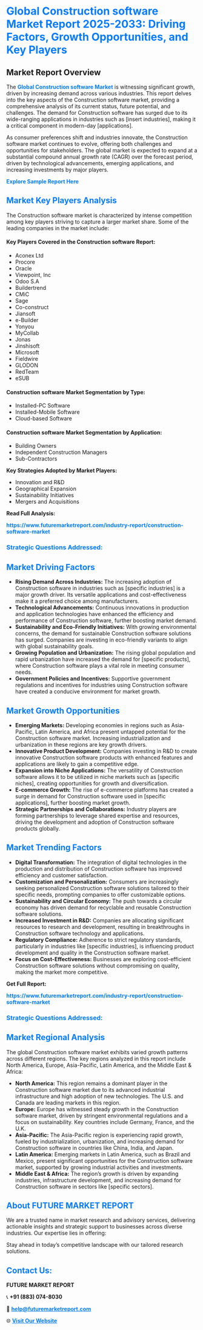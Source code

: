 <h1 style="color: #007BFF;">Global Construction software Market Report 2025-2033: Driving Factors, Growth Opportunities, and Key Players</h1>

<section id="overview">
<h2>Market Report Overview</h2>
<p>The <a href="https://www.futuremarketreport.com/industry-report/construction-software-market" style="color: #007BFF; text-decoration: none;"><strong>Global Construction software Market</strong></a> is witnessing significant growth, driven by increasing demand across various industries. This report delves into the key aspects of the Construction software market, providing a comprehensive analysis of its current status, future potential, and challenges. The demand for Construction software has surged due to its wide-ranging applications in industries such as [insert industries], making it a critical component in modern-day [applications].</p>
<p>As consumer preferences shift and industries innovate, the Construction software market continues to evolve, offering both challenges and opportunities for stakeholders. The global market is expected to expand at a substantial compound annual growth rate (CAGR) over the forecast period, driven by technological advancements, emerging applications, and increasing investments by major players.</p>
</section>

<section id="overview">
<p><a href="https://www.futuremarketreport.com/request-sample/reportId=44022" style="color: #007BFF; text-decoration: none;"><strong>Explore Sample Report Here</strong></a></p>
</section>

<section id="key-players">
<h2 style="color: #007BFF;">Market Key Players Analysis</h2>
<p>The Construction software market is characterized by intense competition among key players striving to capture a larger market share. Some of the leading companies in the market include:</p>
<h4>Key Players Covered in the Construction software Report:</h4>
<ul><li>Aconex Ltd</li><li>Procore</li><li>Oracle</li><li>Viewpoint, Inc</li><li>Odoo S.A</li><li>Buildertrend</li><li>CMiC</li><li>Sage</li><li>Co-construct</li><li>Jiansoft</li><li>e-Builder</li><li>Yonyou</li><li>MyCollab</li><li>Jonas</li><li>Jinshisoft</li><li>Microsoft</li><li>Fieldwire</li><li>GLODON</li><li>RedTeam</li><li>eSUB</li></ul>
<h4>Construction software Market Segmentation by Type:</h4>
<ul><li>Installed-PC Software</li><li>Installed-Mobile Software</li><li>Cloud-based Software</li></ul>

<h4>Construction software Market Segmentation by Application:</h4>
<ul><li>Building Owners</li><li>Independent Construction Managers</li><li>Sub-Contractors</li></ul>
<p><strong>Key Strategies Adopted by Market Players:</strong></p>
<ul>
<li>Innovation and R&D</li>
<li>Geographical Expansion</li>
<li>Sustainability Initiatives</li>
<li>Mergers and Acquisitions</li>
</ul>
</section>

<section>
<p><strong>Read Full Analysis: </strong></p><a href="https://www.futuremarketreport.com/industry-report/construction-software-market" style="color: #007BFF; text-decoration: none;"><strong>https://www.futuremarketreport.com/industry-report/construction-software-market</strong></a>
<h3 style="color: #007BFF;">Strategic Questions Addressed:</h3>
</section>

<section id="driving-factors">
<h2 style="color: #007BFF;">Market Driving Factors</h2>
<ul>
<li><strong>Rising Demand Across Industries:</strong> The increasing adoption of Construction software in industries such as [specific industries] is a major growth driver. Its versatile applications and cost-effectiveness make it a preferred choice among manufacturers.</li>
<li><strong>Technological Advancements:</strong> Continuous innovations in production and application technologies have enhanced the efficiency and performance of Construction software, further boosting market demand.</li>
<li><strong>Sustainability and Eco-Friendly Initiatives:</strong> With growing environmental concerns, the demand for sustainable Construction software solutions has surged. Companies are investing in eco-friendly variants to align with global sustainability goals.</li>
<li><strong>Growing Population and Urbanization:</strong> The rising global population and rapid urbanization have increased the demand for [specific products], where Construction software plays a vital role in meeting consumer needs.</li>
<li><strong>Government Policies and Incentives:</strong> Supportive government regulations and incentives for industries using Construction software have created a conducive environment for market growth.</li>
</ul>
</section>

<section id="growth-opportunities">
<h2 style="color: #007BFF;">Market Growth Opportunities</h2>
<ul>
<li><strong>Emerging Markets:</strong> Developing economies in regions such as Asia-Pacific, Latin America, and Africa present untapped potential for the Construction software market. Increasing industrialization and urbanization in these regions are key growth drivers.</li>
<li><strong>Innovative Product Development:</strong> Companies investing in R&D to create innovative Construction software products with enhanced features and applications are likely to gain a competitive edge.</li>
<li><strong>Expansion into Niche Applications:</strong> The versatility of Construction software allows it to be utilized in niche markets such as [specific niches], creating opportunities for growth and diversification.</li>
<li><strong>E-commerce Growth:</strong> The rise of e-commerce platforms has created a surge in demand for Construction software used in [specific applications], further boosting market growth.</li>
<li><strong>Strategic Partnerships and Collaborations:</strong> Industry players are forming partnerships to leverage shared expertise and resources, driving the development and adoption of Construction software products globally.</li>
</ul>
</section>

<section id="trending-factors">
<h2 style="color: #007BFF;">Market Trending Factors</h2>
<ul>
<li><strong>Digital Transformation:</strong> The integration of digital technologies in the production and distribution of Construction software has improved efficiency and customer satisfaction.</li>
<li><strong>Customization and Personalization:</strong> Consumers are increasingly seeking personalized Construction software solutions tailored to their specific needs, prompting companies to offer customizable options.</li>
<li><strong>Sustainability and Circular Economy:</strong> The push towards a circular economy has driven demand for recyclable and reusable Construction software solutions.</li>
<li><strong>Increased Investment in R&D:</strong> Companies are allocating significant resources to research and development, resulting in breakthroughs in Construction software technology and applications.</li>
<li><strong>Regulatory Compliance:</strong> Adherence to strict regulatory standards, particularly in industries like [specific industries], is influencing product development and quality in the Construction software market.</li>
<li><strong>Focus on Cost-Effectiveness:</strong> Businesses are exploring cost-efficient Construction software solutions without compromising on quality, making the market more competitive.</li>
</ul>
</section>

<section>
<p><strong>Get Full Report: </strong></p><a href="https://www.futuremarketreport.com/industry-report/construction-software-market" style="color: #007BFF; text-decoration: none;"><strong>https://www.futuremarketreport.com/industry-report/construction-software-market</strong></a>
<h3 style="color: #007BFF;">Strategic Questions Addressed:</h3>
</section>


<section id="regional-analysis">
<h2 style="color: #007BFF;">Market Regional Analysis</h2>
<p>The global Construction software market exhibits varied growth patterns across different regions. The key regions analyzed in this report include North America, Europe, Asia-Pacific, Latin America, and the Middle East & Africa:</p>
<ul>
<li><strong>North America:</strong> This region remains a dominant player in the Construction software market due to its advanced industrial infrastructure and high adoption of new technologies. The U.S. and Canada are leading markets in this region.</li>
<li><strong>Europe:</strong> Europe has witnessed steady growth in the Construction software market, driven by stringent environmental regulations and a focus on sustainability. Key countries include Germany, France, and the U.K.</li>
<li><strong>Asia-Pacific:</strong> The Asia-Pacific region is experiencing rapid growth, fueled by industrialization, urbanization, and increasing demand for Construction software in countries like China, India, and Japan.</li>
<li><strong>Latin America:</strong> Emerging markets in Latin America, such as Brazil and Mexico, present significant opportunities for the Construction software market, supported by growing industrial activities and investments.</li>
<li><strong>Middle East & Africa:</strong> The region’s growth is driven by expanding industries, infrastructure development, and increasing demand for Construction software in sectors like [specific sectors].</li>
</ul>
</section>

<footer>
<h2 style="color: #007BFF;">About FUTURE MARKET REPORT</h2>
<p>We are a trusted name in market research and advisory services, delivering actionable insights and strategic support to businesses across diverse industries. Our expertise lies in offering:</p>

<p>Stay ahead in today’s competitive landscape with our tailored research solutions.</p>

<h2 style="color: #007BFF;">Contact Us:</h2>
<p><strong>FUTURE MARKET REPORT</strong></p>
<p>📞 <strong>+91 (883) 074-8030</strong></p>
<p>📧 <strong><a href="mailto:help@futuremarketreport.com" style="color: #007BFF;">help@futuremarketreport.com</a></strong></p>
<p>🌐 <strong><a href="https://www.futuremarketreport.com/" style="color: #007BFF;">Visit Our Website</a></strong></p>
</footer>